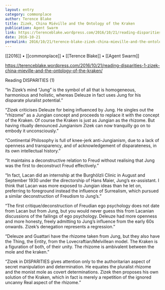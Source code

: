 ```yaml
---
layout: entry
category: commonplace
author: Terence Blake
title: Zizek, China Miéville and the Ontology of the Kraken
publication: Agent Swarm
link: https://terenceblake.wordpress.com/2016/10/21/reading-disparities-1-zizek-china-mieville-and-the-ontology-of-the-kraken/
date: 2016-10-21
permalink: 2016/10/21/terence-blake-zizek-china-mieville-and-the-ontology-of-the-kraken
---
```


[[2016]] • [[commonplace]] • [[Terence Blake]] • [[Agent Swarm]]

https://terenceblake.wordpress.com/2016/10/21/reading-disparities-1-zizek-china-mieville-and-the-ontology-of-the-kraken/

Reading DISPARITIES (1)

“In Zizek’s mind “Jung” is the symbol of all that is homogeneous, harmonious and holistic, whereas Deleuze in fact uses Jung for his disparate pluralist potential.”

“Zizek criticises Deleuze for being influenced by Jung. He singles out the “rhizome” as a Jungian concept and proceeds to replace it with the concept of the Kraken. Of course the Kraken is just as Jungian as the rhizome. But having ritually denounced Jungianism Zizek can now tranquilly go on to embody it unconsciously.”

“Continental Philosophy is full of knee-jerk anti-Jungianism, due to a lack of openness and transparency, and of acknowledgement of disparateness, in its own intellectual history.”

“It maintains a deconstructive relation to Freud without realising that Jung was the first to deconstruct Freud effectively.”

“In fact, Lacan did an internship at the Burghölzli Clinic in August and September 1930 under the directorship of Hans Maier, Jung’s ex-assistant. I think that Lacan was more exposed to Jungian ideas than he let on, preferring to foreground instead the influence of Surrealism, which pursued a similar deconstruction of Freudism to Jung’s.”

“The first critique/deconstruction of Freudian ego psychology does not date from Lacan but from Jung, but you would never guess this from Lacanian discussions of the failings of ego psychology. Deleuze had more openness and more honesty, freely admitting to Jung’s influence from the early 60s onwards. Zizek’s denegation represents a regression.”

“Deleuze and Guattari have the rhizome taken from Jung, but they also have the Thing, the Entity, from the Lovecraftian/Melvillean model. The Kraken is a figuration of both, of their unity. The rhizome is ambivalent between the mole and the kraken.”

“Zizek in DISPARITIES gives attention only to the authoritarian aspect of secret manipulation and determination. He equates the pluralist rhizome and the monist mole as covert determinations. Zizek then proposes his own solution of the Kraken, which in fact is merely a repetition of the ignored uncanny Real aspect of the rhizome.”
